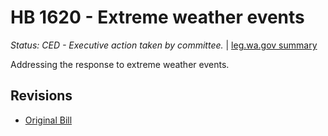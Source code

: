 # HB 1620 - Extreme weather events
*Status: CED - Executive action taken by committee.* | [leg.wa.gov summary](https://app.leg.wa.gov/billsummary?BillNumber=1620&Year=2021)

Addressing the response to extreme weather events.

## Revisions
* [Original Bill](1/)